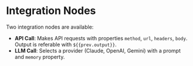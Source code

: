 # Integration Nodes

Two integration nodes are available:

- **API Call**: Makes API requests with properties `method`, `url`, `headers`, `body`. Output is referable with `${{prev.output}}`.
- **LLM Call**: Selects a provider (Claude, OpenAI, Gemini) with a prompt and `memory` property.

